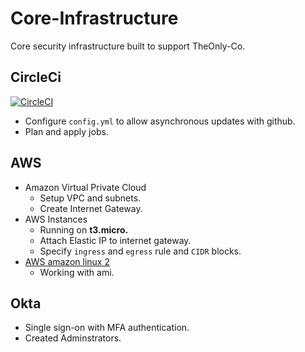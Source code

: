 # Core-Infrastructure
  Core security infrastructure built to support TheOnly-Co. 

## CircleCi

[![CircleCI](https://circleci.com/gh/TheOnly-Co/core-infrastructure.svg?style=shield)](https://circleci.com/gh/TheOnly-Co/core-infrastructure)
 - Configure `config.yml` to allow asynchronous updates with github.
 - Plan and apply jobs.

## AWS
  
 - Amazon Virtual Private Cloud
   - Setup VPC and subnets.
   - Create Internet Gateway.
 - AWS Instances
   - Running on **t3.micro.**
   - Attach Elastic IP to internet gateway.
   - Specify `ingress` and `egress` rule and `CIDR` blocks.
 - [AWS amazon linux 2](https://aws.amazon.com/amazon-linux-2/)
   - Working with ami.  

## Okta

 - Single sign-on with MFA authentication.
 - Created Adminstrators.
